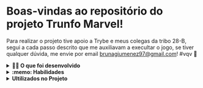 # Boas-vindas ao repositório do projeto Trunfo Marvel!
Para realizar o projeto tive apoio a Trybe e meus colegas da tribo 28-B, segui a cada passo descrito que me auxiliavam a execultar o jogo, se tiver qualquer dúvida, me envie por email brunagiumenez97@gmail.com! #vqv 🚀

<details>
  <summary><strong>👨‍💻 O que foi desenvolvido</strong></summary><br />

  Neste projeto foi desenvolver um jogo no estilo Super Trunfo! Ao utilizar essa aplicação uma pessoa usuária é capaz de:

  * Criar um baralho com o tema livre;

  * Adicionar e remover uma carta do baralho;

  * Visualizar todas as cartas que foram adicionadas ao baralho;

  * Jogar com o baralho criado.

</details>
<details>
  <summary><strong>:memo: Habilidades</strong></summary><br />

  Neste projeto, coloco as seguintes habilidades em práticas:

  * Ler o estado de um componente e usá-lo para alterar o que exibimos no browser

  * Inicializar um componente, dando a ele um estado pré-definido.

  * Atualizar o estado de um componente

  * Capturar eventos utilizando a sintaxe do React

  * Criar formulários utilizando sintaxe JSX com as tags: `input`, `textarea`, `select`, `form`, `checkbox`

  * Transmitir informações de componentes filhos para componentes pais via callbacks
</details>
<details>
  <summary><strong>Ultilizados no Projeto</strong></summary><br />

  Neste projeto, foi ultilizado as seguintes ferramentas:

  * API Marvel https://developer.marvel.com/

  * API Deck of Card https://www.deckofcardsapi.com/

  <img src='https://miro.medium.com/max/578/0*T_qnjkS2GPw7995A.png' alt='React' width='150px'>
  <img src='https://arquivo.devmedia.com.br/noticias/artigos/artigo_javascript-reduce-reduzindo-uma-colecao-em-um-unico-objeto_37981.jpg' alt='JavaScript' width='150px'>
  <img src='https://devporai.com.br/wp-content/uploads/2020/09/html5.jpg' alt='HTML5' width='150px'>
  <img src='https://rogertakemiya.com.br/wp-content/uploads/2020/04/css-3.png' alt='CSS3' width='150px'>
  <img src='https://encrypted-tbn0.gstatic.com/images?q=tbn:ANd9GcTMd7eiGMX9FwRLC0uJTDewSjw_7_WvCF4ABLdwztLrCnPEXrqW0gG-pH8eT-fYPLlghjY&usqp=CAU' alt='Sass' width='150px'>
</details>